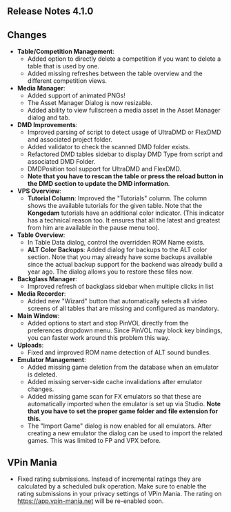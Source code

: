 ## Release Notes 4.1.0

## Changes

- **Table/Competition Management**:
  - Added option to directly delete a competition if you want to delete a table that is used by one.
  - Added missing refreshes between the table overview and the different competition views.
- **Media Manager**:
  - Added support of animated PNGs!
  - The Asset Manager Dialog is now resizable.
  - Added ability to view fullscreen a media asset in the Asset Manager dialog and tab.
- **DMD Improvements**:
  - Improved parsing of script to detect usage of UltraDMD or FlexDMD and associated project folder.
  - Added validator to check the scanned DMD folder exists.
  - Refactored DMD tables sidebar to display DMD Type from script and associated DMD Folder.
  - DMDPosition tool support for UltraDMD and FlexDMD.
  - **Note that you have to rescan the table or press the reload button in the DMD section to update the DMD information**.
- **VPS Overview**:
  - **Tutorial Column**: Improved the "Tutorials" column. The column shows the available tutorials for the given table. Note that the **Kongedam** tutorials have an additional color indicator. (This indicator has a technical reason too. It ensures that all the latest and greatest from him are available in the pause menu too). 
- **Table Overview**: 
  - In Table Data dialog, control the overridden ROM Name exists.
  - **ALT Color Backups**: Added dialog for backups to the ALT color section. Note that you may already have some backups available since the actual backup support for the backend was already build a year ago. The dialog allows you to restore these files now.
- **Backglass Manager**:
  - Improved refresh of backglass sidebar when multiple clicks in list
- **Media Recorder**:
  - Added new "Wizard" button that automatically selects all video screens of all tables that are missing and configured as mandatory.
- **Main Window**:
  - Added options to start and stop PinVOL directly from the preferences dropdown menu. Since PinVOL may block key bindings, you can faster work around this problem this way.
- **Uploads**:
  - Fixed and improved ROM name detection of ALT sound bundles.
- **Emulator Management**: 
  - Added missing game deletion from the database when an emulator is deleted.
  - Added missing server-side cache invalidations after emulator changes.
  - Added missing game scan for FX emulators so that these are automatically imported when the emulator is set up via Studio. **Note that you have to set the proper game folder and file extension for this.**
  - The "Import Game" dialog is now enabled for all emulators. After creating a new emulator the dialog can be used to import the related games. This was limited to FP and VPX before.


## VPin Mania

- Fixed rating submissions. Instead of incremental ratings they are calculated by a scheduled bulk operation. Make sure to enable the rating submissions in your privacy settings of VPin Mania. The rating on https://app.vpin-mania.net will be re-enabled soon. 